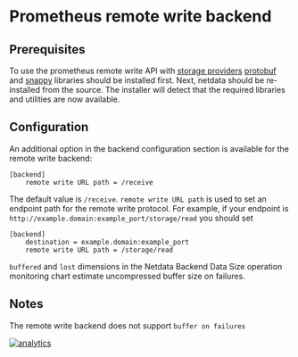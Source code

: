 # Prometheus remote write backend

## Prerequisites

To use the prometheus remote write API with [storage providers](https://prometheus.io/docs/operating/integrations/#remote-endpoints-and-storage) [protobuf](https://developers.google.com/protocol-buffers/) and [snappy](https://github.com/google/snappy) libraries should be installed first. Next, netdata should be re-installed from the source. The installer will detect that the required libraries and utilities are now available.

## Configuration

An additional option in the backend configuration section is available for the remote write backend:

```
[backend]
    remote write URL path = /receive
```

The default value is `/receive`. `remote write URL path` is used to set an endpoint path for the remote write protocol. For example, if your endpoint is `http://example.domain:example_port/storage/read` you should set

```
[backend]
    destination = example.domain:example_port
    remote write URL path = /storage/read
```

`buffered` and `lost` dimensions in the Netdata Backend Data Size operation monitoring chart estimate uncompressed buffer size on failures.

## Notes

The remote write backend does not support `buffer on failures`

[![analytics](https://www.google-analytics.com/collect?v=1&aip=1&t=pageview&_s=1&ds=github&dr=https%3A%2F%2Fgithub.com%2Fnetdata%2Fnetdata&dl=https%3A%2F%2Fmy-netdata.io%2Fgithub%2Fbackends%2Fprometheus%2Fremote_write%2FREADME&_u=MAC~&cid=5792dfd7-8dc4-476b-af31-da2fdb9f93d2&tid=UA-64295674-3)]()
